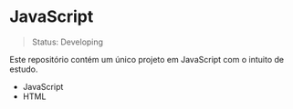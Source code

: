 <h1>JavaScript</h1>

> Status: Developing

<p>Este repositório contém um único projeto em JavaScript com o intuito de estudo.</p>

<ul>
  <li>JavaScript</li>
  <li>HTML</li>
</ul>
